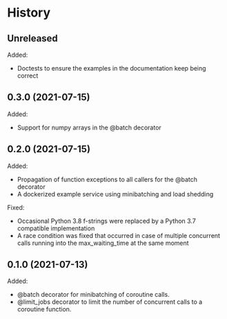 # History

## Unreleased
Added: 
* Doctests to ensure the examples in the documentation keep being correct

## 0.3.0 (2021-07-15)
Added:
* Support for numpy arrays in the @batch decorator

## 0.2.0 (2021-07-15)
Added:
* Propagation of function exceptions to all callers for the @batch decorator
* A dockerized example service using minibatching and load shedding

Fixed:
* Occasional Python 3.8 f-strings were replaced by a Python 3.7 compatible implementation
* A race condition was fixed that occurred in case of multiple concurrent calls running into the
  max_waiting_time at the same moment

## 0.1.0 (2021-07-13)
Added:
* @batch decorator for minibatching of coroutine calls.
* @limit_jobs decorator to limit the number of concurrent calls to a coroutine function.
